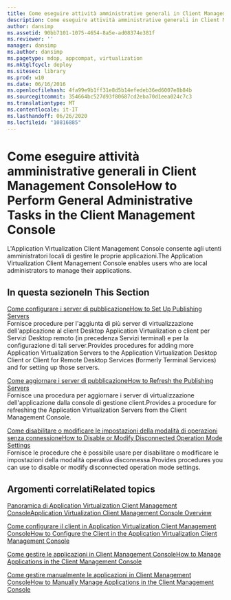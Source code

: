 ```yaml
---
title: Come eseguire attività amministrative generali in Client Management Console
description: Come eseguire attività amministrative generali in Client Management Console
author: dansimp
ms.assetid: 90bb7101-1075-4654-8a5e-ad08374e381f
ms.reviewer: ''
manager: dansimp
ms.author: dansimp
ms.pagetype: mdop, appcompat, virtualization
ms.mktglfcycl: deploy
ms.sitesec: library
ms.prod: w10
ms.date: 06/16/2016
ms.openlocfilehash: 4fa99e9b1ff31e8d5b14efedeb36ed6007e8b84b
ms.sourcegitcommit: 354664bc527d93f80687cd2eba70d1eea024c7c3
ms.translationtype: MT
ms.contentlocale: it-IT
ms.lasthandoff: 06/26/2020
ms.locfileid: "10816885"
---
```

# <span data-ttu-id="a061a-103">Come eseguire attività amministrative generali in Client Management Console</span><span class="sxs-lookup"><span data-stu-id="a061a-103">How to Perform General Administrative Tasks in the Client Management Console</span></span>


<span data-ttu-id="a061a-104">L'Application Virtualization Client Management Console consente agli utenti amministratori locali di gestire le proprie applicazioni.</span><span class="sxs-lookup"><span data-stu-id="a061a-104">The Application Virtualization Client Management Console enables users who are local administrators to manage their applications.</span></span>

## <span data-ttu-id="a061a-105">In questa sezione</span><span class="sxs-lookup"><span data-stu-id="a061a-105">In This Section</span></span>


<a href="" id="how-to-set-up-publishing-servers"></a>[<span data-ttu-id="a061a-106">Come configurare i server di pubblicazione</span><span class="sxs-lookup"><span data-stu-id="a061a-106">How to Set Up Publishing Servers</span></span>](how-to-set-up-publishing-servers.md)  
<span data-ttu-id="a061a-107">Fornisce procedure per l'aggiunta di più server di virtualizzazione dell'applicazione al client Desktop Application Virtualization o client per Servizi Desktop remoto (in precedenza Servizi terminal) e per la configurazione di tali server.</span><span class="sxs-lookup"><span data-stu-id="a061a-107">Provides procedures for adding more Application Virtualization Servers to the Application Virtualization Desktop Client or Client for Remote Desktop Services (formerly Terminal Services) and for setting up those servers.</span></span>

<a href="" id="how-to-refresh-the-publishing-servers"></a>[<span data-ttu-id="a061a-108">Come aggiornare i server di pubblicazione</span><span class="sxs-lookup"><span data-stu-id="a061a-108">How to Refresh the Publishing Servers</span></span>](how-to-refresh-the-publishing-servers.md)  
<span data-ttu-id="a061a-109">Fornisce una procedura per aggiornare i server di virtualizzazione dell'applicazione dalla console di gestione client.</span><span class="sxs-lookup"><span data-stu-id="a061a-109">Provides a procedure for refreshing the Application Virtualization Servers from the Client Management Console.</span></span>

<a href="" id="how-to-disable-or-modify-disconnected-operation-mode-settings"></a>[<span data-ttu-id="a061a-110">Come disabilitare o modificare le impostazioni della modalità di operazioni senza connessione</span><span class="sxs-lookup"><span data-stu-id="a061a-110">How to Disable or Modify Disconnected Operation Mode Settings</span></span>](how-to-disable-or-modify-disconnected-operation-mode-settings.md)  
<span data-ttu-id="a061a-111">Fornisce le procedure che è possibile usare per disabilitare o modificare le impostazioni della modalità operativa disconnessa.</span><span class="sxs-lookup"><span data-stu-id="a061a-111">Provides procedures you can use to disable or modify disconnected operation mode settings.</span></span>

## <span data-ttu-id="a061a-112">Argomenti correlati</span><span class="sxs-lookup"><span data-stu-id="a061a-112">Related topics</span></span>


[<span data-ttu-id="a061a-113">Panoramica di Application Virtualization Client Management Console</span><span class="sxs-lookup"><span data-stu-id="a061a-113">Application Virtualization Client Management Console Overview</span></span>](application-virtualization-client-management-console-overview.md)

[<span data-ttu-id="a061a-114">Come configurare il client in Application Virtualization Client Management Console</span><span class="sxs-lookup"><span data-stu-id="a061a-114">How to Configure the Client in the Application Virtualization Client Management Console</span></span>](how-to-configure-the-client-in-the-application-virtualization-client-management-console.md)

[<span data-ttu-id="a061a-115">Come gestire le applicazioni in Client Management Console</span><span class="sxs-lookup"><span data-stu-id="a061a-115">How to Manage Applications in the Client Management Console</span></span>](how-to-manage-applications-in-the-client-management-console.md)

[<span data-ttu-id="a061a-116">Come gestire manualmente le applicazioni in Client Management Console</span><span class="sxs-lookup"><span data-stu-id="a061a-116">How to Manually Manage Applications in the Client Management Console</span></span>](how-to-manually-manage-applications-in-the-client-management-console.md)

 

 





